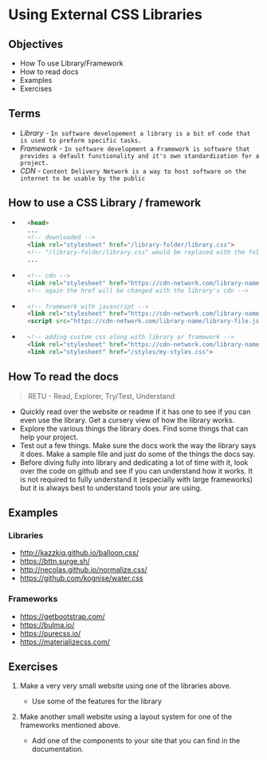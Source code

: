 # Using External CSS Libraries

## Objectives
- How To use Library/Framework
- How to read docs
- Examples
- Exercises

## Terms
- *Library* - `In software developement a library is a bit of code that is used to preform specific tasks.`
- *Framework* - `In software development a Framework is software that provides a default functionality and it's own standardization for a project.`
- *CDN* - `Content Delivery Network is a way to host software on the internet to be usable by the public`

## How to use a CSS Library / framework

- ```html
    <head>
    ...
    <!-- downloaded -->
    <link rel="stylesheet" href="/library-folder/library.css">
    <!-- "/library-folder/library.css" would be replaced with the folder and file name -->
    ...

- ```html
    <!-- cdn -->
    <link rel="stylesheet" href="https://cdn-network.com/library-name/library-file.css">
    <!-- again the href will be changed with the library's cdn -->

- ```html
    <!-- framework with javascript -->
    <link rel="stylesheet" href="https://cdn-network.com/library-name/library-file.css">
    <script src="https://cdn-network.com/library-name/library-file.js">

- ```html
    <!-- adding custom css along with library or framework -->
    <link rel="stylesheet" href="https://cdn-network.com/library-name/library-file.css">
    <link rel="stylesheet" href="/styles/my-styles.css">
## How To read the docs
> RETU - Read, Explorer, Try/Test, Understand
- Quickly read over the website or readme if it has one to see if you can even use the library. Get a cursery view of how the library works.
- Explore the various things the library does. Find some things that can help your project.
- Test out a few things. Make sure the docs work the way the library says it does. Make a sample file and just do some of the things the docs say.
- Before diving fully into library and dedicating a lot of time with it, look over the code on github and see if you can understand how it works. It is not required to fully understand it (especially with large frameworks) but it is always best to understand tools your are using.

## Examples

### Libraries
- http://kazzkiq.github.io/balloon.css/
- https://bttn.surge.sh/
- http://necolas.github.io/normalize.css/
- https://github.com/kognise/water.css

### Frameworks
- https://getbootstrap.com/
- https://bulma.io/
- https://purecss.io/
- https://materializecss.com/

## Exercises
1. Make a very very small website using one of the libraries above.
    - Use some of the features for the library

2. Make another small website using a layout system for one of the frameworks mentioned above.
    - Add one of the components to your site that you can find in the documentation.
